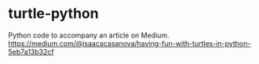 # turtle-python
Python code to accompany an article on Medium.
https://medium.com/@isaacacasanova/having-fun-with-turtles-in-python-5eb7a13b32cf

